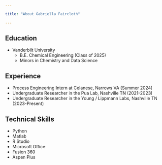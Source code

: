 ```yaml
---

title: "About Gabriella Faircloth"

---
```


## Education 

* Vanderbilt University
  * B.E. Chemical Engineering (Class of 2025)
  * Minors in Chemistry and Data Science
 
## Experience
  * Process Engineering Intern at Celanese, Narrows VA (Summer 2024)
  * Undergraduate Researcher in the Pua Lab, Nashville TN (2021-2023)
  * Undergraduate Researcher in the Young / Lippmann Labs, Nashville TN (2023-Present)
    
## Technical Skills

  * Python
  * Matlab
  * R Studio
  * Microsoft Office
  * Fusion 360
  * Aspen Plus

 



